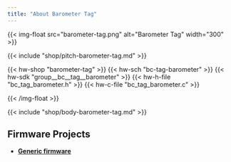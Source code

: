 ```yaml
---
title: "About Barometer Tag"
---
```


{{< img-float src="barometer-tag.png" alt="Barometer Tag" width="300" >}}

{{< include "shop/pitch-barometer-tag.md" >}}

{{< hw-shop "barometer-tag" >}}
{{< hw-sch "bc-tag-barometer" >}}
{{< hw-sdk "group__bc__tag__barometer" >}}
{{< hw-h-file "bc_tag_barometer.h" >}}
{{< hw-c-file "bc_tag_barometer.c" >}}

{{< /img-float >}}

{{< include "shop/body-barometer-tag.md" >}}

## Firmware Projects

* [**Generic firmware**](https://github.com/bigclownlabs/bcf-generic-node/releases)

